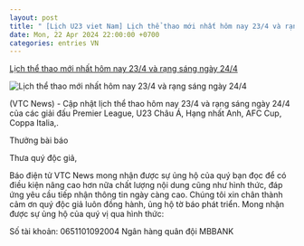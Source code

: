 ```yaml
---
layout: post
title: " [Lịch U23 viet Nam] Lịch thể thao mới nhất hôm nay 23/4 và rạng sáng ngày 24/4"
date: Mon, 22 Apr 2024 22:00:00 +0700
categories: entries VN
---
```

[Lịch thể thao mới nhất hôm nay 23/4 và rạng sáng ngày 24/4](https://vtcnews.vn/lich-the-thao-moi-nhat-hom-nay-23-4-va-rang-sang-ngay-24-4-ar866572.html)

![Lịch thể thao mới nhất hôm nay 23/4 và rạng sáng ngày 24/4](http://cdn-i.vtcnews.vn/resize/6BJso4xlueU2a4tmMND-Fw2/upload/2024/04/22/16979177582239-09172651.jpg)

(VTC News) - Cập nhật lịch thể thao hôm nay 23/4 và rạng sáng ngày 24/4 của các giải đấu Premier League, U23 Châu Á, Hạng nhất Anh, AFC Cup, Coppa Italia,.

Thưởng bài báo

Thưa quý độc giả,

Báo điện tử VTC News mong nhận được sự ủng hộ của quý bạn đọc để có điều kiện nâng cao hơn nữa chất lượng nội dung cũng như hình thức, đáp ứng yêu cầu tiếp nhận thông tin ngày càng cao. Chúng tôi xin chân thành cảm ơn quý độc giả luôn đồng hành, ủng hộ tờ báo phát triển. Mong nhận được sự ủng hộ của quý vị qua hình thức:

Số tài khoản: 0651101092004 Ngân hàng quân đội MBBANK

